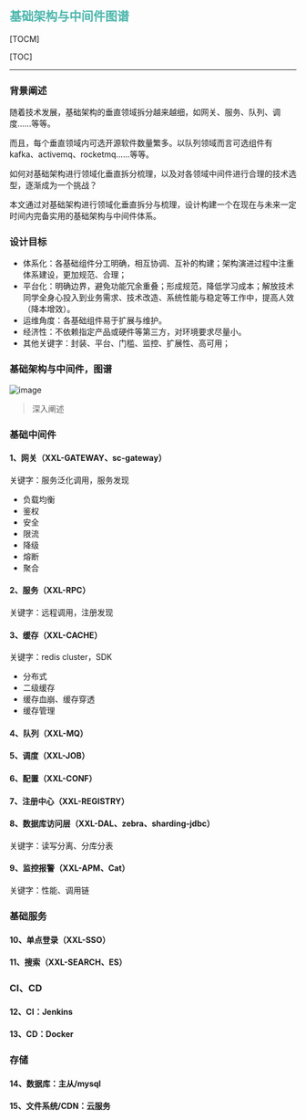 <h2 style="color:#4db6ac !important" >基础架构与中间件图谱</h2>

[TOCM]

[TOC]

---

### 背景阐述
随着技术发展，基础架构的垂直领域拆分越来越细，如网关、服务、队列、调度……等等。

而且，每个垂直领域内可选开源软件数量繁多。以队列领域而言可选组件有kafka、activemq、rocketmq……等等。

如何对基础架构进行领域化垂直拆分梳理，以及对各领域中间件进行合理的技术选型，逐渐成为一个挑战？

本文通过对基础架构进行领域化垂直拆分与梳理，设计构建一个在现在与未来一定时间内完备实用的基础架构与中间件体系。

### 设计目标
- 体系化：各基础组件分工明确，相互协调、互补的构建；架构演进过程中注重体系建设，更加规范、合理；
- 平台化：明确边界，避免功能冗余重叠；形成规范，降低学习成本；解放技术同学全身心投入到业务需求、技术改造、系统性能与稳定等工作中，提高人效（降本增效）。
- 运维角度：各基础组件易于扩展与维护。
- 经济性：不依赖指定产品或硬件等第三方，对环境要求尽量小。
- 其他关键字：封装、平台、门槛、监控、扩展性、高可用；

### 基础架构与中间件，图谱
![image](https://www.xuxueli.com/blog/static/images/img_infrastructure_middleware_map.png )

> 深入阐述

### 基础中间件

#### 1、网关（XXL-GATEWAY、sc-gateway）
关键字：服务泛化调用，服务发现

- 负载均衡
- 鉴权
- 安全
- 限流
- 降级
- 熔断
- 聚合

#### 2、服务（XXL-RPC）
关键字：远程调用，注册发现

#### 3、缓存（XXL-CACHE）
关键字：redis cluster，SDK

- 分布式
- 二级缓存
- 缓存血崩、缓存穿透
- 缓存管理

#### 4、队列（XXL-MQ）

#### 5、调度（XXL-JOB）

#### 6、配置（XXL-CONF）

#### 7、注册中心（XXL-REGISTRY）

#### 8、数据库访问层（XXL-DAL、zebra、sharding-jdbc）
关键字：读写分离、分库分表

#### 9、监控报警（XXL-APM、Cat）
关键字：性能、调用链



### 基础服务

#### 10、单点登录（XXL-SSO）

#### 11、搜索（XXL-SEARCH、ES）



### CI、CD

#### 12、CI：Jenkins
#### 13、CD：Docker



### 存储

#### 14、数据库：主从/mysql
#### 15、文件系统/CDN：云服务